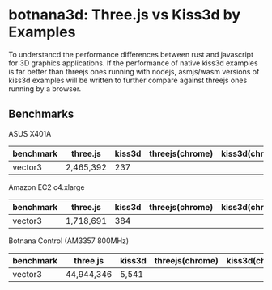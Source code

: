 # botnana3d: Three.js vs Kiss3d by Examples

To understancd the performance differences between rust and javascript for 3D graphics applications.
If the performance of native kiss3d examples is far better than threejs ones running with nodejs,
asmjs/wasm versions of kiss3d examples will be written to further compare against threejs ones
running by a browser.

## Benchmarks

ASUS X401A

|benchmark|three.js  |kiss3d  |threejs(chrome)|kiss3d(chrome)|
|---------|----------|--------|---------------|--------------|
|vector3  |2,465,392 |237     |               |              |

Amazon EC2 c4.xlarge

|benchmark|three.js  |kiss3d  |threejs(chrome)|kiss3d(chrome)|
|---------|----------|--------|---------------|--------------|
|vector3  |1,718,691 |384     |               |              |

Botnana Control (AM3357 800MHz)

|benchmark|three.js   |kiss3d   |threejs(chrome)|kiss3d(chrome)|
|---------|-----------|---------|---------------|--------------|
|vector3  |44,944,346 |5,541    |               |              |

